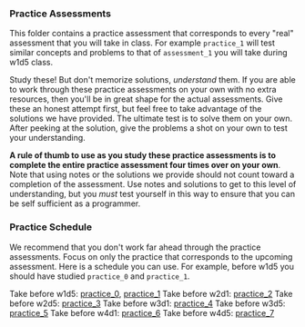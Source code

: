 ### Practice Assessments

This folder contains a practice assessment that corresponds to every "real"
assessment that you will take in class. For example `practice_1` will test
similar concepts and problems to that of `assessment_1` you will take during w1d5 class.

Study these! But don't memorize solutions, *understand* them. If you are able to
work through these practice assessments on your own with no extra resources, then
you'll be in great shape for the actual assessments. Give these an honest attempt
first, but feel free to take advantage of the solutions we have provided. The ultimate
test is to solve them on your own. After peeking at the solution, give the problems a
shot on your own to test your understanding.

**A rule of thumb to use as you study these practice assessments is to complete the
entire practice assessment four times over on your own**. Note that using notes or the
solutions we provide should not count toward a completion of the assessment. Use
notes and solutions to get to this level of understanding, but you *must* test yourself
in this way to ensure that you can be self sufficient as a programmer.

### Practice Schedule

We recommend that you don't work far ahead through the practice assessments. Focus on
only the practice that corresponds to the upcoming assessment. Here is a schedule you can
use. For example, before w1d5 you should have studied `practice_0` and `practice_1`.

Take before w1d5: [practice_0][p0], [practice_1][p1]
Take before w2d1: [practice_2][p2]
Take before w2d5: [practice_3][p3]
Take before w3d1: [practice_4][p4]
Take before w3d5: [practice_5][p5]
Take before w4d1: [practice_6][p6]
Take before w4d5: [practice_7][p7]

[p0]: ./practice_0
[p1]: ./practice_1
[p2]: ./practice_2
[p3]: ./practice_3
[p4]: ./practice_4
[p5]: ./practice_5
[p6]: ./practice_6
[p7]: ./practice_7
